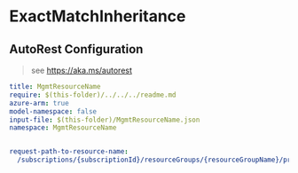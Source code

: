 # ExactMatchInheritance

## AutoRest Configuration

> see https://aka.ms/autorest

``` yaml
title: MgmtResourceName
require: $(this-folder)/../../../readme.md
azure-arm: true
model-namespace: false
input-file: $(this-folder)/MgmtResourceName.json
namespace: MgmtResourceName


request-path-to-resource-name:
  /subscriptions/{subscriptionId}/resourceGroups/{resourceGroupName}/providers/Microsoft.Compute/memoryResources/{memoryResourceName}: MemoryResource
```
